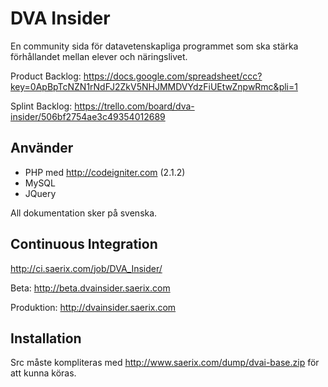 DVA Insider
===================
En community sida för datavetenskapliga programmet som ska stärka förhållandet mellan elever och näringslivet.

Product Backlog: https://docs.google.com/spreadsheet/ccc?key=0ApBpTcNZN1rNdFJ2ZkV5NHJMMDVYdzFiUEtwZnpwRmc&pli=1

Splint Backlog: https://trello.com/board/dva-insider/506bf2754ae3c49354012689

Använder
--------------------
* PHP med http://codeigniter.com (2.1.2)
* MySQL
* JQuery

All dokumentation sker på svenska.

Continuous Integration
--------------------
http://ci.saerix.com/job/DVA_Insider/

Beta: http://beta.dvainsider.saerix.com

Produktion: http://dvainsider.saerix.com

Installation
--------------------
Src måste kompliteras med http://www.saerix.com/dump/dvai-base.zip för att kunna köras.